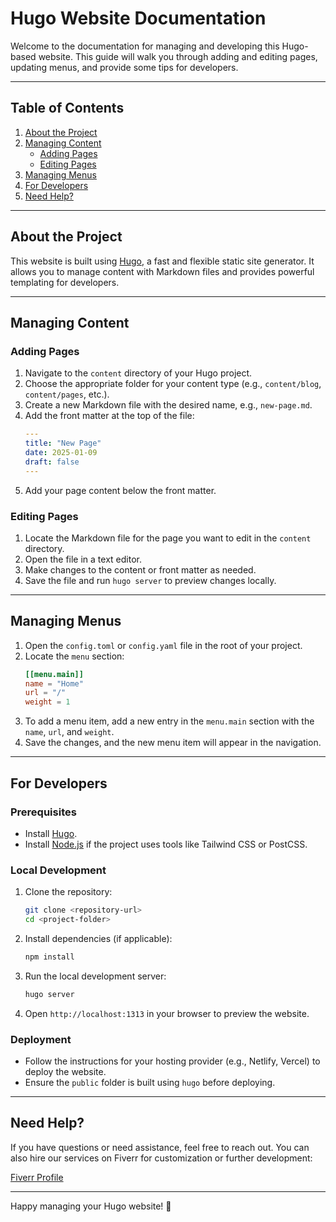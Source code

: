# Hugo Website Documentation

Welcome to the documentation for managing and developing this Hugo-based website. This guide will walk you through adding and editing pages, updating menus, and provide some tips for developers.  

---

## Table of Contents
1. [About the Project](#about-the-project)
2. [Managing Content](#managing-content)
    - [Adding Pages](#adding-pages)
    - [Editing Pages](#editing-pages)
3. [Managing Menus](#managing-menus)
4. [For Developers](#for-developers)
5. [Need Help?](#need-help)

---

## About the Project

This website is built using [Hugo](https://gohugo.io/), a fast and flexible static site generator. It allows you to manage content with Markdown files and provides powerful templating for developers.

---

## Managing Content

### Adding Pages
1. Navigate to the `content` directory of your Hugo project.
2. Choose the appropriate folder for your content type (e.g., `content/blog`, `content/pages`, etc.).
3. Create a new Markdown file with the desired name, e.g., `new-page.md`.
4. Add the front matter at the top of the file:
    ```yaml
    ---
    title: "New Page"
    date: 2025-01-09
    draft: false
    ---
    ```
5. Add your page content below the front matter.

### Editing Pages
1. Locate the Markdown file for the page you want to edit in the `content` directory.
2. Open the file in a text editor.
3. Make changes to the content or front matter as needed.
4. Save the file and run `hugo server` to preview changes locally.

---

## Managing Menus

1. Open the `config.toml` or `config.yaml` file in the root of your project.
2. Locate the `menu` section:
    ```toml
    [[menu.main]]
    name = "Home"
    url = "/"
    weight = 1
    ```
3. To add a menu item, add a new entry in the `menu.main` section with the `name`, `url`, and `weight`.
4. Save the changes, and the new menu item will appear in the navigation.

---

## For Developers

### Prerequisites
- Install [Hugo](https://gohugo.io/getting-started/installing/).
- Install [Node.js](https://nodejs.org/) if the project uses tools like Tailwind CSS or PostCSS.

### Local Development
1. Clone the repository:  
   ```bash
   git clone <repository-url>
   cd <project-folder>
   ```
2. Install dependencies (if applicable):  
   ```bash
   npm install
   ```
3. Run the local development server:  
   ```bash
   hugo server
   ```
4. Open `http://localhost:1313` in your browser to preview the website.

### Deployment
- Follow the instructions for your hosting provider (e.g., Netlify, Vercel) to deploy the website.  
- Ensure the `public` folder is built using `hugo` before deploying.

---

## Need Help?

If you have questions or need assistance, feel free to reach out. You can also hire our services on Fiverr for customization or further development:  

[Fiverr Profile](https://www.fiverr.com/yourprofile)  

---  

Happy managing your Hugo website! 🚀
